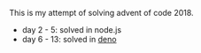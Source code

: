 This is my attempt of solving advent of code 2018.

- day 2 - 5: solved in node.js
- day 6 - 13: solved in [deno](https://deno.land)


